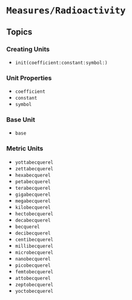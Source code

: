 # ``Measures/Radioactivity``

## Topics

### Creating Units

- ``init(coefficient:constant:symbol:)``

### Unit Properties

- ``coefficient``
- ``constant``
- ``symbol``

### Base Unit

- ``base``

### Metric Units

- ``yottabecquerel``
- ``zettabecquerel``
- ``hexabecquerel``
- ``petabecquerel``
- ``terabecquerel``
- ``gigabecquerel``
- ``megabecquerel``
- ``kilobecquerel``
- ``hectobecquerel``
- ``decabecquerel``
- ``becquerel``
- ``decibecquerel``
- ``centibecquerel``
- ``millibecquerel``
- ``microbecquerel``
- ``nanobecquerel``
- ``picobecquerel``
- ``femtobecquerel``
- ``attobecquerel``
- ``zeptobecquerel``
- ``yoctobecquerel``
